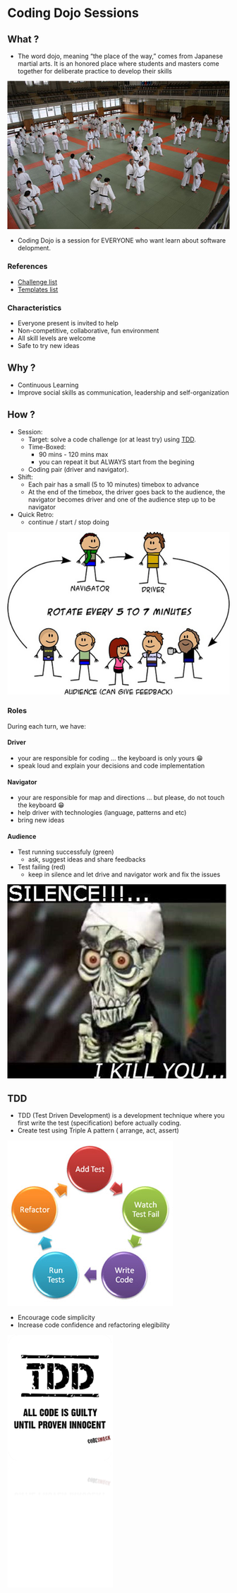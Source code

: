 # Coding Dojo Sessions

## What ?

- The word dojo, meaning “the place of the way,” comes from Japanese martial arts. It is an honored place where students and masters come together for deliberate practice to develop their skills

![Dojo](./images/dojo.png)

- Coding Dojo is a session for EVERYONE who want learn about software delopment.

### References

- [Challenge list](./challenges/readme.md)
- [Templates list](./src/readme.md)

### Characteristics

- Everyone present is invited to help
- Non-competitive, collaborative, fun environment
- All skill levels are welcome
- Safe to try new ideas

## Why ?

- Continuous Learning
- Improve social skills as communication, leadership and self-organization

## How ?

- Session:
  - Target: solve a code challenge (or at least try) using [TDD](#tdd).
  - Time-Boxed:
    - 90 mins - 120 mins max
    - you can repeat it but ALWAYS start from the begining
  - Coding pair (driver and navigator).
- Shift:
  - Each pair has a small (5 to 10 minutes) timebox to advance
  - At the end of the timebox, the driver goes back to the audience, the navigator becomes driver and one of the audience step up to be navigator
- Quick Retro:
  - continue / start / stop doing

![Randori Dojo](./images/randori-dojo.png)

### Roles

During each turn, we have:

#### Driver

- your are responsible for coding ... the keyboard is only yours 😁
- speak loud and explain your decisions and code implementation

#### Navigator

- your are responsible for map and directions ... but please, do not touch the  keyboard 😁
- help driver with technologies (language, patterns and etc)
- bring new ideas

#### Audience

- Test running successfuly (green)
  - ask, suggest ideas and share feedbacks
- Test failing (red)
  - keep in silence and let drive and navigator work and fix the issues

![Audience in Silence](./images/silence.png)

## TDD

- TDD (Test Driven Development) is a development technique where you first write the test (specification) before actually coding.
- Create test using Triple A pattern ( arrange, act, assert)

![TDD workflow](./images/tdd.png)

- Encourage code simplicity
- Increase code confidence and refactoring elegibility

![All code is guilty until proven innocent](./images/tdd2.png)